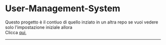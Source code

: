 # User-Management-System

Questo progetto è il contiuo di quello inziato in un altra repo  se vuoi vedere solo l'impostazione iniziale allora <br>
Clicca <a href="https://github.com/ArmandoAnescu/PHP_Course/blob/main/PHP-EX/User_Management_System" target="blank">qui</a>,

<hr>

